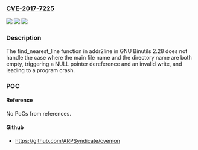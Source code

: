### [CVE-2017-7225](https://cve.mitre.org/cgi-bin/cvename.cgi?name=CVE-2017-7225)
![](https://img.shields.io/static/v1?label=Product&message=n%2Fa&color=blue)
![](https://img.shields.io/static/v1?label=Version&message=n%2Fa&color=blue)
![](https://img.shields.io/static/v1?label=Vulnerability&message=n%2Fa&color=brighgreen)

### Description

The find_nearest_line function in addr2line in GNU Binutils 2.28 does not handle the case where the main file name and the directory name are both empty, triggering a NULL pointer dereference and an invalid write, and leading to a program crash.

### POC

#### Reference
No PoCs from references.

#### Github
- https://github.com/ARPSyndicate/cvemon

